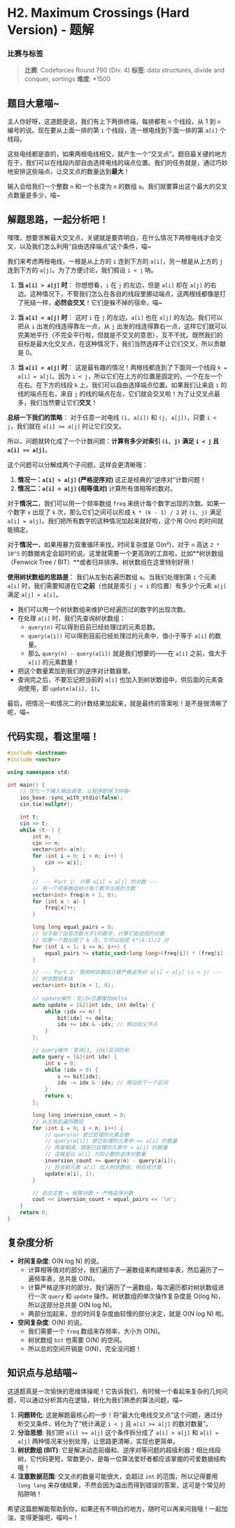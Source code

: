 # H2. Maximum Crossings (Hard Version) - 题解

### 比赛与标签
> **比赛**: Codeforces Round 790 (Div. 4)
> **标签**: data structures, divide and conquer, sortings
> **难度**: *1500

## 题目大意喵~
主人你好呀，这道题是说，我们有上下两排终端，每排都有 `n` 个线段，从 1 到 `n` 编号的说。现在要从上面一排的第 `i` 个线段，连一根电线到下面一排的第 `a[i]` 个线段。

这些电线都是直的，如果两根电线相交，就产生一个“交叉点”。题目最关键的地方在于，我们可以在线段内部自由选择电线的端点位置。我们的任务就是，通过巧妙地安排这些端点，让交叉点的数量达到**最大**！

输入会给我们一个整数 `n` 和一个长度为 `n` 的数组 `a`。我们就要算出这个最大的交叉点数量是多少，喵~

## 解题思路，一起分析吧！
嘿嘿，想要求解最大交叉点，关键就是要弄明白，在什么情况下两根电线才会交叉，以及我们怎么利用“自由选择端点”这个条件，喵~

我们来考虑两根电线，一根是从上方的 `i` 连到下方的 `a[i]`，另一根是从上方的 `j` 连到下方的 `a[j]`。为了方便讨论，我们假设 `i < j` 呐。

1.  **当 `a[i] > a[j]` 时**：
    你想想看，`i` 在 `j` 的左边，但是 `a[i]` 却在 `a[j]` 的右边。这种情况下，不管我们怎么在各自的线段里挪动端点，这两根线都像是打了死结一样，**必然会交叉**！它们是躲不掉的宿命，喵~

2.  **当 `a[i] < a[j]` 时**：
    这时 `i` 在 `j` 的左边，`a[i]` 也在 `a[j]` 的左边。我们可以把从 `i` 出发的线连得靠左一点，从 `j` 出发的线连得靠右一点，这样它们就可以完美地平行（不完全平行啦，但就是不交叉的意思），互不干扰。既然我们的目标是最大化交叉点，在这种情况下，我们当然选择不让它们交叉，所以贡献是 0。

3.  **当 `a[i] = a[j]` 时**：
    这是最有趣的情况！两根线都连到了下面同一个线段 `k = a[i] = a[j]`。因为 `i < j`，所以它们在上方的位置是固定的，一个在左一个在右。在下方的线段 `k` 上，我们可以自由选择端点位置。如果我们让来自 `i` 的线的端点在右，来自 `j` 的线的端点在左，它们就会交叉啦！为了让交叉点最多，我们当然要让它们**交叉**！

**总结一下我们的策略**：
对于任意一对电线 `(i, a[i])` 和 `(j, a[j])`，只要 `i < j`，我们就在 `a[i] >= a[j]` 时让它们交叉。

所以，问题就转化成了一个计数问题：**计算有多少对索引 `(i, j)` 满足 `i < j` 且 `a[i] >= a[j]`**。

这个问题可以分解成两个子问题，这样会更清晰哦：
1.  **情况一：`a[i] > a[j]` (严格逆序对)**
    这正是经典的“逆序对”计数问题！
2.  **情况二：`a[i] = a[j]` (相等值对)**
    计算所有值相等的数对。

对于**情况二**，我们可以用一个频率数组 `freq` 来统计每个数字出现的次数。如果一个数字 `v` 出现了 `k` 次，那么它们之间可以形成 `k * (k - 1) / 2` 对 `(i, j)` 满足 `a[i] = a[j]`。我们把所有数字的这种情况加起来就好啦，这个用 O(n) 的时间就能搞定。

对于**情况一**，如果用暴力双重循环来找，时间复杂度是 O(n²)，对于 `n` 高达 `2 * 10^5` 的数据肯定会超时的说。这里就需要一个更高效的工具啦，比如**树状数组（Fenwick Tree / BIT）**或者归并排序。树状数组在这里特别好用！

**使用树状数组的思路是**：
我们从左到右遍历数组 `a`。当我们处理到第 `i` 个元素 `a[i]` 时，我们需要知道在它**之前**（也就是索引 `j < i` 的位置）有多少个元素 `a[j]` 满足 `a[j] > a[i]`。

-   我们可以用一个树状数组来维护已经遍历过的数字的出现次数。
-   在处理 `a[i]` 时，我们先查询树状数组：
    -   `query(n)` 可以得到目前已经处理过的元素总数。
    -   `query(a[i])` 可以得到目前已经处理过的元素中，值小于等于 `a[i]` 的数量。
    -   那么 `query(n) - query(a[i])` 就是我们想要的——在 `a[i]` 之前，值大于 `a[i]` 的元素数量！
-   把这个数量累加到我们的逆序对计数器里。
-   查询完之后，不要忘记把当前的 `a[i]` 也加入到树状数组中，供后面的元素查询使用，即 `update(a[i], 1)`。

最后，把情况一和情况二的计数结果加起来，就是最终的答案啦！是不是很清晰了呢，喵~

## 代码实现，看这里喵！
```cpp
#include <iostream>
#include <vector>

using namespace std;

int main() {
    // 优化一下输入输出速度，让程序跑得飞快喵~
    ios_base::sync_with_stdio(false);
    cin.tie(nullptr);

    int t;
    cin >> t;
    while (t--) {
        int n;
        cin >> n;
        vector<int> a(n);
        for (int i = 0; i < n; i++) {
            cin >> a[i];
        }

        // --- Part 1: 计算 a[i] = a[j] 的对数 ---
        // 用一个频率数组统计每个数字出现的次数
        vector<int> freq(n + 1, 0);
        for (int x : a) {
            freq[x]++;
        }

        long long equal_pairs = 0;
        // 对于每个出现次数大于1的数字，计算它能组成的对数
        // 如果一个数出现了 k 次，它可以组成 k*(k-1)/2 对
        for (int i = 1; i <= n; i++) {
            equal_pairs += static_cast<long long>(freq[i]) * (freq[i] - 1) / 2;
        }

        // --- Part 2: 使用树状数组计算严格逆序对 a[i] > a[j] (i < j) ---
        // 树状数组本体
        vector<int> bit(n + 1, 0);
        
        // update操作：在idx位置增加delta
        auto update = [&](int idx, int delta) {
            while (idx <= n) {
                bit[idx] += delta;
                idx += idx & -idx; // 移动到父节点
            }
        };

        // query操作：查询[1, idx]区间的和
        auto query = [&](int idx) {
            int s = 0;
            while (idx > 0) {
                s += bit[idx];
                idx -= idx & -idx; // 移动到下一个区间
            }
            return s;
        };

        long long inversion_count = 0;
        // 从左到右遍历数组
        for (int i = 0; i < n; i++) {
            // query(n) 是已处理的元素总数
            // query(a[i]) 是已处理的元素中 <= a[i] 的数量
            // 两者相减，就是已处理的元素中 > a[i] 的数量
            // 这就是以 a[i] 为较小数的逆序对数量
            inversion_count += query(n) - query(a[i]);
            // 将当前元素 a[i] 加入树状数组，供后续计算
            update(a[i], 1);
        }

        // 总交叉数 = 相等对数 + 严格逆序对数
        cout << inversion_count + equal_pairs << '\n';
    }
    return 0;
}
```

## 复杂度分析
- **时间复杂度**: O(N log N) 的说。
  - 计算相等值对的部分，我们遍历了一遍数组来构建频率表，然后遍历了一遍频率表，总共是 O(N)。
  - 计算严格逆序对的部分，我们遍历了一遍数组，每次遍历都对树状数组进行一次 `query` 和 `update` 操作。树状数组的单次操作复杂度是 O(log N)，所以这部分总共是 O(N log N)。
  - 两部分加起来，总的时间复杂度由较慢的部分决定，就是 O(N log N) 啦。
- **空间复杂度**: O(N) 的说。
  - 我们需要一个 `freq` 数组来存频率，大小为 O(N)。
  - 树状数组 `bit` 也需要 O(N) 的空间。
  - 所以总的空间开销是 O(N)，完全没问题！

## 知识点与总结喵~
这道题真是一次愉快的思维体操呢！它告诉我们，有时候一个看起来复杂的几何问题，可以通过分析其内在逻辑，转化为我们熟悉的算法问题，喵~

1.  **问题转化**: 这是解题最核心的一步！将“最大化电线交叉点”这个问题，通过分析交叉条件，转化为了“统计满足 `i < j` 且 `a[i] >= a[j]` 的数对数量”。
2.  **分治思想**: 我们把 `a[i] >= a[j]` 这个条件拆分成了 `a[i] > a[j]` 和 `a[i] = a[j]` 两种情况来分别处理，让思路更清晰，实现也更简单。
3.  **树状数组 (BIT)**: 它是解决动态前缀和、逆序对等问题的超级利器！相比线段树，它代码更短，常数更小，是每一位算法爱好者都应该掌握的可爱数据结构哦！
4.  **注意数据范围**: 交叉点的数量可能很大，会超过 `int` 的范围，所以记得要用 `long long` 来存储结果，不然会因为溢出而得到错误的答案，这可是个常见的陷阱呐！

希望这篇题解能帮助到你，如果还有不明白的地方，随时可以再来问我哦！一起加油，变得更强吧，喵呜~！